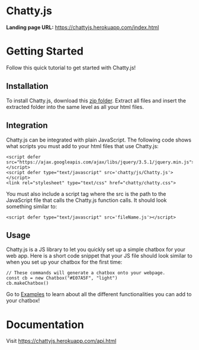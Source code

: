 # Chatty.js
**Landing page URL:** https://chattyjs.herokuapp.com/index.html

# Getting Started
Follow this quick tutorial to get started with Chatty.js!

## Installation
To install Chatty.js, download this <a href="pub/assets/chatty.zip" download>zip folder</a>. Extract all files and insert the extracted folder into the same level as all your html files.

## Integration
Chatty.js can be integrated with plain JavaScript. The following code shows what scripts you must add to your html files that use Chatty.js:
                    
    <script defer src="https://ajax.googleapis.com/ajax/libs/jquery/3.5.1/jquery.min.js"></script>
    <script defer type="text/javascript" src='chatty/js/Chatty.js'></script>
    <link rel="stylesheet" type="text/css" href="chatty/chatty.css">
                
You must also include a script tag where the src is the path to the JavaScript file that calls the Chatty.js function calls. It should look something similar to:
                    
    <script defer type="text/javascript" src='fileName.js'></script>
                
## Usage
Chatty.js is a JS library to let you quickly set up a simple chatbox for your web app. Here is a short code snippet that your JS file should look similar to when you set up your chatbox for the first time:
                
    // These commands will generate a chatbox onto your webpage.
    const cb = new Chatbox("#E07A5F", "light")
    cb.makeChatbox()
                     
Go to <a href="https://chattyjs.herokuapp.com/examples.html">Examples</a> to learn about all the different functionalities you can add to your chatbox!

# Documentation
Visit https://chattyjs.herokuapp.com/api.html 